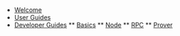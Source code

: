 # 

* [Welcome](/)
* [User Guides](users/)
* [Developer Guides](developers/)
** [Basics](/developers/basics.md)
** [Node](/developers/node.md)
** [RPC](/developers/rpc.md)
** [Prover](/developers/prover.md)
